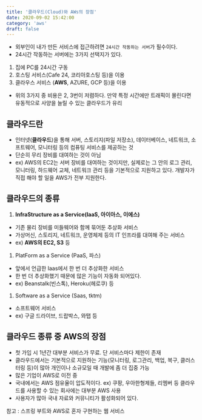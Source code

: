 ```yaml
---
title: '클라우드(Cloud)와 AWs의 장점'
date: 2020-09-02 15:42:00
category: 'aws'
draft: false
---
```


- 외부인이 내가 만든 서비스에 접근하려면 `24시간 작동하는 서버`가 필수이다.
- 24시간 작동하는 서버에는 3가지 선택지가 있다.

1. 집에 PC를 24시간 구동
1. 호스팅 서비스(Cafe 24, 코리아호스팅 등)을 이용
1. 클라우스 서비스 (**AWS**, AZURE, GCP 등)을 이용

- 위의 3가지 중 비용은 2, 3번이 저렴하다. 만약 특정 시간에만 트래픽이 몰린다면 유동적으로 사양을 늘릴 수 있는 클라우드가 유리

## 클라우드란

- 인터넷(**클라우드**)을 통해 서버, 스토리지(파일 저장소), 데이터베이스, 네트워크, 소프트웨어, 모니터링 등의 컴퓨팅 서비스를 제공하는 것
- 단순히 무리 장비를 대여하는 것이 아님
- ex) AWS의 EC2는 서버 장비를 대여하는 것이지만, 실제로는 그 안의 로그 관리, 모니터링, 하드웨어 교체, 네트워크 관리 등을 기본적으로 지원하고 있다. 개발자가 직접 해야 할 일을 AWS가 전부 지원한다.

## 클라우드의 종류

1. **InfraStructure as a Service(IaaS, 아이아스, 이에스)**

- 기존 물리 장비를 미들웨어와 함께 묶어둔 추상화 서비스
- 가상머신, 스토리지, 네트워크, 운영체제 등의 IT 인프라를 대여해 주는 서비스
- ex) **AWS의 EC2, S3** 등

1. PlatForm as a Service (PaaS, 파스)

- 앞에서 언급한 Iaas에서 한 번 더 추상화한 서비스
- 한 번 더 추상화했기 때문에 많은 기능이 자동화 되어있다.
- ex) Beanstalk(빈스톡), Heroku(헤로쿠) 등

1. Software as a Service (Saas, tktm)

- 소프트웨어 서비스
- ex) 구글 드라이브, 드랍박스, 와탭 등

## 클라우드 종류 중 AWS의 장점

- 첫 가입 시 1년간 대부분 서비스가 무료. 단 서비스마다 제한이 존재
- 클라우드에서는 기본적으로 지원하는 기능(모니터링, 로그관리, 백업, 복구, 클러스터링 등)이 많아 개인이나 소규모일 때 개발에 좀 더 집중 가능
- 많은 기업이 AWS로 이전 중
- 국내에서는 AWS 점유율이 압도적이다. ex) 쿠팡, 우아한형제들, 리멤버 등 클라우드를 사용할 수 있는 회사에는 대부분 AWS 사용
- 사용자가 많아 국내 자료와 커뮤니티가 활성화되어 있다.

참고 : 스프링 부트와 AWS로 혼자 구현하는 웹 서비스
